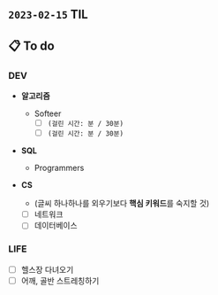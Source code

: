 ## `2023-02-15` TIL

## 📋 To do

### DEV

+ **알고리즘**
  + Softeer
    + [ ]  `(걸린 시간: 분 / 30분)`
    + [ ]  `(걸린 시간: 분 / 30분)`
    
+ **SQL**
  + Programmers

+ **CS**
  + (글씨 하나하나를 외우기보다 **핵심 키워드**를 숙지할 것)
  + [ ] 네트워크
  + [ ] 데이터베이스
  
### LIFE

+ [ ] 헬스장 다녀오기
+ [ ] 어깨, 골반 스트레칭하기
